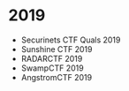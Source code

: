 # 2019

- Securinets CTF Quals 2019 
- Sunshine CTF 2019
- RADARCTF 2019
- SwampCTF 2019
- AngstromCTF 2019

